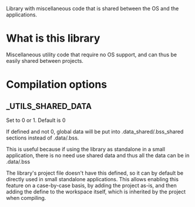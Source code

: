 Library with miscellaneous code that is shared between the OS and the
applications.

# What is this library

Miscellaneous utility code that require no OS support, and can thus be easily
shared between projects.

# Compilation options

## _UTILS_SHARED_DATA

Set to 0 or 1. Default is 0

If defined and not 0, global data will be put into .data_shared/.bss_shared
sections instead of .data/.bss.

This is useful because if using the library as standalone in a small
application, there is no need use shared data and thus all the data can be in
.data/.bss

The library's project file doesn't have this defined, so it can by default be
directly used in small standalone applications.
This allows enabling this feature on a case-by-case basis, by adding the project
as-is, and then adding the define to the workspace itself, which is inherited
by the project when compiling.
